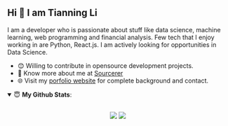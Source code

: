 ## Hi 👋 I am Tianning Li 

I am a developer who is passionate about stuff like data science, machine learning, web programming and financial analysis. Few tech that I enjoy working in are Python, React.js. I am actively looking for opportunities in Data Science. 

- 😊 Willing to contribute in opensource development projects.
- 👨 Know more about me at [Sourcerer](https://sourcerer.io/lit26) 
- 🌐 Visit my [porfolio website](http://www.litianningl.com.s3-website-us-east-1.amazonaws.com/) for complete background and contact.


<details open>
 <summary> 😇 <b>My Github Stats</b>: </summary>

<br>

<p align = "center">
  <img src = "https://github-readme-stats.vercel.app/api?username=lit26&show_icons=true&theme=tokyonight&line_height=33">
  <img src = "https://github-readme-stats.vercel.app/api/top-langs/?username=lit26&hide=css,html,systemverilog,&theme=tokyonight">
</p>


</details>
